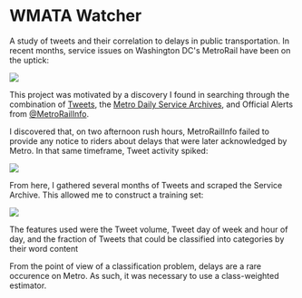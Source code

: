 # WMATA Watcher
A study of tweets and their correlation to delays in public transportation.  In recent months, service issues on Washington DC's MetroRail have been on the uptick:

<img src="https://github.com/andrewyue/WMATAWatcher/blob/master/Fig1.jpg">

This project was motivated by a discovery I found in searching through the combination of <a href="https://twitter.com/search?q=%40wmata%20OR%20%23wmata%20OR%20%40unsuckdcmetro%20OR%20%23unsuckdcmetro%20OR%20%40fixwmata%20OR%20%40dcmetrosucks%20OR%20%40metrorage%20OR%20%40overhaulmetro%20OR%20%23metrorailinfo%20OR%20%40metrorailinfo%20OR%20%23metrofailinfo%20OR%20%40metrofailinfo%20OR%20%40drgridlock">Tweets</a>, the <a href="http://www.wmata.com/rail/service_reports/viewReportArchive.cfm">Metro Daily Service Archives</a>, and Official Alerts from <a href="https://twitter.com/MetroRailInfo">@MetroRailInfo</a>.

I discovered that, on two afternoon rush hours, MetroRailInfo failed to provide any notice to riders about delays that were later acknowledged by Metro.  In that same timeframe, Tweet activity spiked:

<img src="https://github.com/andrewyue/WMATAWatcher/blob/master/Fig2.jpg">

From here, I gathered several months of Tweets and scraped the Service Archive.  This allowed me to construct a training set:

<img src="https://github.com/andrewyue/WMATAWatcher/blob/master/WMATAWatcher.png">

The features used were the Tweet volume, Tweet day of week and hour of day, and the fraction of Tweets that could be classified into categories by their word content

From the point of view of a classification problem, delays are a rare occurence on Metro.  As such, it was necessary to use a class-weighted estimator.
